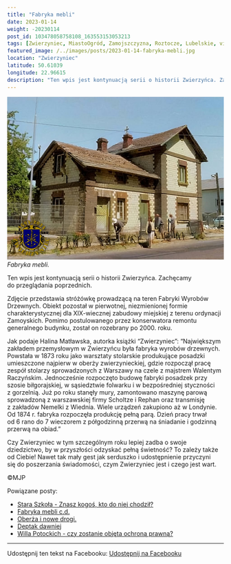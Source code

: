 ```yaml
---
title: "Fabryka mebli"
date: 2023-01-14
weight: -20230114
post_id: 103478058758108_163553153053213
tags: [Zwierzyniec, MiastoOgród, Zamojszczyzna, Roztocze, Lubelskie, villarestituta, turystyka, dziedzictwo, zabytki, krajobrazy]
featured_image: /../images/posts/2023-01-14-fabryka-mebli.jpg
location: "Zwierzyniec"
latitude: 50.61039
longitude: 22.96615
description: "Ten wpis jest kontynuacją serii o historii Zwierzyńca. Zachęcamy do przeglądania poprzednich...."
---
```


![Fabryka mebli.](/images/posts/2023-01-14-fabryka-mebli.jpg)
*Fabryka mebli.*

Ten wpis jest kontynuacją serii o historii Zwierzyńca. Zachęcamy do przeglądania poprzednich.

Zdjęcie przedstawia stróżówkę prowadzącą na teren Fabryki Wyrobów Drzewnych. Obiekt pozostał w pierwotnej, niezmienionej formie charakterystycznej dla XIX-wiecznej zabudowy miejskiej z terenu ordynacji Zamoyskich. Pomimo postulowanego przez konserwatora remontu generalnego budynku, został on rozebrany po 2000. roku.

Jak podaje Halina Matławska, autorka książki “Zwierzyniec”:
“Największym zakładem przemysłowym w Zwierzyńcu była fabryka wyrobów drzewnych. Powstała w 1873 roku jako warsztaty stolarskie produkujące posadzki umieszczone najpierw w oberży zwierzynieckiej, gdzie rozpoczął pracę zespół stolarzy sprowadzonych z Warszawy na czele z majstrem Walentym Raczyńskim.
Jednocześnie rozpoczęto budowę fabryki posadzek przy szosie biłgorajskiej, w sąsiedztwie folwarku i w bezpośredniej styczności z gorzelnią. Już po roku stanęły mury, zamontowano maszynę parową sprowadzoną z warszawskiej firmy Scholtze i Rephan oraz transmisję z zakładów Nemelki z Wiednia. Wiele urządzeń zakupiono aż w Londynie.
Od 1874 r. fabryka rozpoczęła produkcję pełną parą. Dzień pracy trwał od 6 rano do 7 wieczorem z półgodzinną przerwą na śniadanie i godzinną przerwą na obiad.”

Czy Zwierzyniec w tym szczególnym roku lepiej zadba o swoje dziedzictwo, by w przyszłości odzyskać pełną świetność?
To zależy także od Ciebie!
Nawet tak mały gest jak serduszko i udostępnienie przyczyni się do poszerzania świadomości, czym Zwierzyniec jest i czego jest wart.



©MJP

Powiązane posty:
- [Stara Szkoła - Znasz kogoś, kto do niej chodził?](/posts/Stara-Szkola-Znasz-kogos-kto-do-niej-chodzil)
- [Fabryka mebli c.d.](/posts/Fabryka-mebli)
- [Oberża i nowe drogi.](/posts/Oberza-i-nowe-drogi)
- [Deptak dawniej](/posts/Deptak-dawniej)
- [Willa Potockich - czy zostanie objęta ochroną prawną?](/posts/Willa-Potockich-czy-zostanie-objeta-ochrona-prawna)


---

Udostępnij ten tekst na Facebooku:
[Udostępnij na Facebooku](https://www.facebook.com/sharer/sharer.php?u=https://stowarzyszeniewachniewskiej.pl/posts/Fabryka-mebli)

<script type="application/ld+json">
{
  "@context": "https://schema.org",
  "@type": "BlogPosting",
  "headline": "Fabryka mebli.",
  "datePublished": "2023-01-14",
  "dateModified": "2023-01-14",
  "author": {
    "@type": "Person",
    "name": "Michał Jan Patyk"
  },
  "publisher": {
    "@type": "Organization",
    "name": "Stowarzyszenie im. Aleksandry Wachniewskiej",
    "logo": {
      "@type": "ImageObject",
      "url": "https://stowarzyszeniewachniewskiej.pl/images/logo/logo.svg"
    }
  },
  "mainEntityOfPage": {
    "@type": "WebPage",
    "@id": "https://stowarzyszeniewachniewskiej.pl/posts/Fabryka-mebli"
  },
  "image": {
    "@type": "ImageObject",
    "url": "https://stowarzyszeniewachniewskiej.pl/images/posts/2023-01-14-fabryka-mebli.jpg"
  },
  "articleSection": "Dziedzictwo Kulturowe i Zabytki",
  "keywords": "Zwierzyniec, MiastoOgród, Zamojszczyzna, Roztocze, Lubelskie, villarestituta, turystyka, dziedzictwo, zabytki, krajobrazy",
  "wordCount": 208,
  "articleBody": "Ten wpis jest kontynuacją serii o historii Zwierzyńca. Zachęcamy do przeglądania poprzednich.\n\nZdjęcie przedstawia stróżówkę prowadzącą na teren Fabryki Wyrobów Drzewnych. Obiekt pozostał w pierwotnej, niezmienionej formie charakterystycznej dla XIX-wiecznej zabudowy miejskiej z terenu ordynacji Zamoyskich. Pomimo postulowanego przez konserwatora remontu generalnego budynku, został on rozebrany po 2000. roku.\n\nJak podaje Halina Matławska, autorka książki “Zwierzyniec”:\n“Największym zakładem przemysłowym w Zwierzyńcu była fabryka wyrobów drzewnych. Powstała w 1873 roku jako warsztaty stolarskie produkujące posadzki umieszczone najpierw w oberży zwierzynieckiej, gdzie rozpoczął pracę zespół stolarzy sprowadzonych z Warszawy na czele z majstrem Walentym Raczyńskim.\nJednocześnie rozpoczęto budowę fabryki posadzek przy szosie biłgorajskiej, w sąsiedztwie folwarku i w bezpośredniej styczności z gorzelnią. Już po roku stanęły mury, zamontowano maszynę parową sprowadzoną z warszawskiej firmy Scholtze i Rephan oraz transmisję z zakładów Nemelki z Wiednia. Wiele urządzeń zakupiono aż w Londynie.\nOd 1874 r. fabryka rozpoczęła produkcję pełną parą. Dzień pracy trwał od 6 rano do 7 wieczorem z półgodzinną przerwą na śniadanie i godzinną przerwą na obiad.”\n\nCzy Zwierzyniec w tym szczególnym roku lepiej zadba o swoje dziedzictwo, by w przyszłości odzyskać pełną świetność?\nTo zależy także od Ciebie!\nNawet tak mały gest jak serduszko i udostępnienie przyczyni się do poszerzania świadomości, czym Zwierzyniec jest i czego jest wart.\n \n         \n\n©MJP",
  "description": "Odkryj piękno Zwierzyńca i jego zabytki.",
  "copyrightHolder": {
    "@type": "Person",
    "name": "Michał Jan Patyk"
  }
}
</script>
<script type="application/ld+json">
{
  "@context": "https://schema.org",
  "@type": "BreadcrumbList",
  "itemListElement": [
    {
      "@type": "ListItem",
      "position": 1,
      "name": "Home",
      "item": "https://stowarzyszeniewachniewskiej.pl"
    },
    {
      "@type": "ListItem",
      "position": 2,
      "name": "posts",
      "item": "https://stowarzyszeniewachniewskiej.pl/posts"
    },
    {
      "@type": "ListItem",
      "position": 3,
      "name": "Fabryka mebli.",
      "item": "https://stowarzyszeniewachniewskiej.pl/posts/Fabryka-mebli"
    }
  ]
}
</script>
